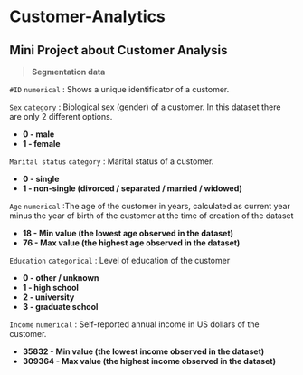 # Customer-Analytics
## Mini Project about Customer Analysis

> **Segmentation data**

`#ID`  `numerical`  : Shows  a unique identificator of a customer.

`Sex`  `category`   : Biological sex (gender) of a customer. In this dataset there are only 2 different options. 
- **0 - male** 
- **1 - female**

`Marital status` `category` : Marital status of a customer.
+ **0 - single**
+ **1 - non-single (divorced / separated / married / widowed)**


`Age` `numerical`  :The age of the customer in years, calculated as current year minus the year of birth of the customer at the time of creation of the dataset
* **18 - Min value (the lowest age observed in the dataset)**
* **76 - Max value (the highest age observed in the dataset)**

`Education` `categorical` : Level of education of the customer
* **0 - other / unknown**
* **1	- high school**
* **2	- university**
* **3	- graduate school**

`Income`	`numerical` : Self-reported annual income in US dollars of the customer.
* **35832	- Min value (the lowest income observed in the dataset)**
* **309364	- Max value (the highest income observed in the dataset)**

